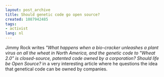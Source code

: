 ```yaml
---
layout: post_archive
title: Should genetic code go open source?
created: 1087942485
tags:
- activist
lang: nl
---
```

Jimmy Rock writes <i>"What happens when a bio-cracker unleashes a plant virus on all the wheat in North America, and the genetic code to "Wheat 2.0" is closed-source, patented code owned by a corporation? Should life be Open Source?</i> in a very interesting article where he questions the idea that genetical code can be owned by companies.<!--break-->
